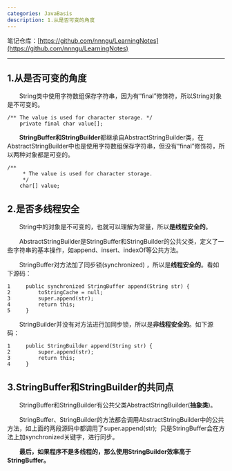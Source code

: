 ```yaml
---
categories: JavaBasis
description: 1.从是否可变的角度
---
```


笔记仓库：[https://github.com/nnngu/LearningNotes](https://github.com/nnngu/LearningNotes)    

---

## 1.从是否可变的角度

　　String类中使用字符数组保存字符串，因为有“final”修饰符，所以String对象是不可变的。

```
/** The value is used for character storage. */
    private final char value[];
``` 

　　**StringBuffer和StringBuilder**都继承自AbstractStringBuilder类，在AbstractStringBuilder中也是使用字符数组保存字符串，但没有“final”修饰符，所以两种对象都是可变的。

```
/**
     * The value is used for character storage.
     */
    char[] value;
```

## 2.是否多线程安全

　　String中的对象是不可变的，也就可以理解为常量，所以**是线程安全的**。

　　AbstractStringBuilder是StringBuffer和StringBuilder的公共父类，定义了一些字符串的基本操作，如append、insert、indexOf等公共方法。

　　StringBuffer对方法加了同步锁(synchronized) ，所以是**线程安全的**。看如下源码：

```
1     public synchronized StringBuffer append(String str) {
2         toStringCache = null;
3         super.append(str);
4         return this;
5     }
```

　　StringBuilder并没有对方法进行加同步锁，所以是**非线程安全的**。如下源码：

```
1     public StringBuilder append(String str) {
2         super.append(str);
3         return this;
4     }
```

## 3.StringBuffer和StringBuilder的共同点

　　StringBuffer和StringBuilder有公共父类AbstractStringBuilder(**抽象类**)。

　　StringBuffer、StringBuilder的方法都会调用AbstractStringBuilder中的公共方法，如上面的两段源码中都调用了super.append(str);  只是StringBuffer会在方法上加synchronized关键字，进行同步。

　　**最后，如果程序不是多线程的，那么使用StringBuilder效率高于StringBuffer。**

